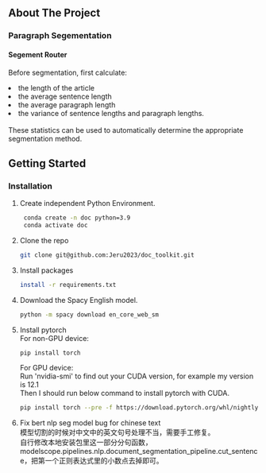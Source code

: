 <!-- ABOUT THE PROJECT -->
## About The Project

### Paragraph Segementation
#### Segement Router
Before segmentation, first calculate:<br>
<li>the length of the article</li>
<li>the average sentence length</li>
<li>the average paragraph length</li>
<li>the variance of sentence lengths and paragraph lengths. </li>
<br>
These statistics can be used to automatically determine the appropriate segmentation method.

<!-- GETTING STARTED -->
## Getting Started

### Installation

1. Create independent Python Environment.
   ```sh    
    conda create -n doc python=3.9
    conda activate doc
   ```
2. Clone the repo
   ```sh
   git clone git@github.com:Jeru2023/doc_toolkit.git
   ```
3. Install packages
   ```sh
   install -r requirements.txt
   ```
4. Download the Spacy English model.
   ```sh
   python -m spacy download en_core_web_sm
   ```
5. Install pytorch<br>
   For non-GPU device:
   ```sh
   pip install torch
   ```

   For GPU device:<br>
   Run 'nvidia-smi' to find out your CUDA version, for example my version is 12.1<br>
   Then I should run below command to install pytorch with CUDA.
   ```sh
   pip install torch --pre -f https://download.pytorch.org/whl/nightly/cu121/torch_nightly.html
   ```
6. Fix bert nlp seg model bug for chinese text<br>
   模型切割的时候对中文中的英文句号处理不当，需要手工修复。<br>
   自行修改本地安装包里这一部分分句函数，modelscope.pipelines.nlp.document_segmentation_pipeline.cut_sentence，把第一个正则表达式里的小数点去掉即可。
